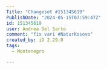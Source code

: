 ```yaml
---
Title: "Changeset #151345619"
PublishDate: "2024-05-15T07:59:47Z"
id: 151345619
user: Andrea Del Sarto
comment: "fix vari #NaturKosovo"
created_by: iD 2.29.0
tags:
  - Montenegro

---
```

